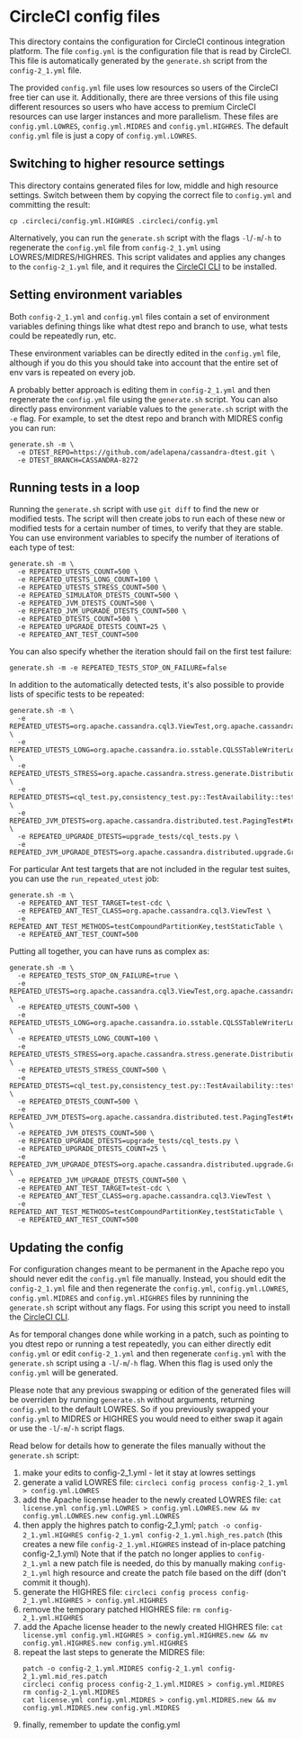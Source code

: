 <!--
#
# Licensed to the Apache Software Foundation (ASF) under one
# or more contributor license agreements.  See the NOTICE file
# distributed with this work for additional information
# regarding copyright ownership.  The ASF licenses this file
# to you under the Apache License, Version 2.0 (the
# "License"); you may not use this file except in compliance
# with the License.  You may obtain a copy of the License at
#
#     http://www.apache.org/licenses/LICENSE-2.0
#
# Unless required by applicable law or agreed to in writing, software
# distributed under the License is distributed on an "AS IS" BASIS,
# WITHOUT WARRANTIES OR CONDITIONS OF ANY KIND, either express or implied.
# See the License for the specific language governing permissions and
# limitations under the License.
#
-->

# CircleCI config files

This directory contains the configuration for CircleCI continous integration platform.
The file `config.yml` is the configuration file that is read by CircleCI. This file is
automatically generated by the `generate.sh` script from the `config-2_1.yml` file.

The provided `config.yml` file uses low resources so users of the CircleCI free tier can
use it. Additionally, there are three versions of this file using different resources so
users who have access to premium CircleCI resources can use larger instances and more
parallelism. These files are `config.yml.LOWRES`, `config.yml.MIDRES` and `config.yml.HIGHRES`.
The default `config.yml` file is just a copy of `config.yml.LOWRES`.

## Switching to higher resource settings
This directory contains generated files for low, middle and high resource settings.
Switch between them by copying the correct file to `config.yml` and committing the result:

`cp .circleci/config.yml.HIGHRES .circleci/config.yml`

Alternatively, you can run the `generate.sh` script with the flags `-l`/`-m`/`-h`
to regenerate the `config.yml` file from `config-2_1.yml` using LOWRES/MIDRES/HIGHRES.
This script validates and applies any changes to the `config-2_1.yml` file, and it
requires the [CircleCI CLI](https://circleci.com/docs/2.0/local-cli/#install) to be
installed.

## Setting environment variables
Both `config-2_1.yml` and `config.yml` files contain a set of environment variables
defining things like what dtest repo and branch to use, what tests could be repeatedly
run, etc.

These environment variables can be directly edited in the `config.yml` file, although if
you do this you should take into account that the entire set of env vars is repeated on
every job. 

A probably better approach is editing them in `config-2_1.yml` and then regenerate the
`config.yml` file using the `generate.sh` script. You can also directly pass environment
variable values to the `generate.sh` script with the `-e` flag. For example, to set the
dtest repo and branch with MIDRES config you can run:

```
generate.sh -m \
  -e DTEST_REPO=https://github.com/adelapena/cassandra-dtest.git \
  -e DTEST_BRANCH=CASSANDRA-8272

```

## Running tests in a loop
Running the `generate.sh` script with use `git diff` to find the new or modified tests.
The script will then create jobs to run each of these new or modified tests for a certain
number of times, to verify that they are stable. You can use environment variables to
specify the number of iterations of each type of test:
```
generate.sh -m \
  -e REPEATED_UTESTS_COUNT=500 \
  -e REPEATED_UTESTS_LONG_COUNT=100 \
  -e REPEATED_UTESTS_STRESS_COUNT=500 \
  -e REPEATED_SIMULATOR_DTESTS_COUNT=500 \
  -e REPEATED_JVM_DTESTS_COUNT=500 \
  -e REPEATED_JVM_UPGRADE_DTESTS_COUNT=500 \
  -e REPEATED_DTESTS_COUNT=500 \
  -e REPEATED_UPGRADE_DTESTS_COUNT=25 \
  -e REPEATED_ANT_TEST_COUNT=500
```
You can also specify whether the iteration should fail on the first test failure:
```
generate.sh -m -e REPEATED_TESTS_STOP_ON_FAILURE=false
```
In addition to the automatically detected tests, it's also possible to provide lists of
specific tests to be repeated:
```
generate.sh -m \
  -e REPEATED_UTESTS=org.apache.cassandra.cql3.ViewTest,org.apache.cassandra.db.CellTest \
  -e REPEATED_UTESTS_LONG=org.apache.cassandra.io.sstable.CQLSSTableWriterLongTest#testWideRow \
  -e REPEATED_UTESTS_STRESS=org.apache.cassandra.stress.generate.DistributionGaussianTest \
  -e REPEATED_DTESTS=cql_test.py,consistency_test.py::TestAvailability::test_simple_strategy \
  -e REPEATED_JVM_DTESTS=org.apache.cassandra.distributed.test.PagingTest#testPaging \
  -e REPEATED_UPGRADE_DTESTS=upgrade_tests/cql_tests.py \
  -e REPEATED_JVM_UPGRADE_DTESTS=org.apache.cassandra.distributed.upgrade.GroupByTest
```
For particular Ant test targets that are not included in the regular test suites, you can
use the `run_repeated_utest` job:
```
generate.sh -m \
  -e REPEATED_ANT_TEST_TARGET=test-cdc \
  -e REPEATED_ANT_TEST_CLASS=org.apache.cassandra.cql3.ViewTest \
  -e REPEATED_ANT_TEST_METHODS=testCompoundPartitionKey,testStaticTable \
  -e REPEATED_ANT_TEST_COUNT=500
```
Putting all together, you can have runs as complex as:
```
generate.sh -m \
  -e REPEATED_TESTS_STOP_ON_FAILURE=true \
  -e REPEATED_UTESTS=org.apache.cassandra.cql3.ViewTest,org.apache.cassandra.db.CellTest \
  -e REPEATED_UTESTS_COUNT=500 \
  -e REPEATED_UTESTS_LONG=org.apache.cassandra.io.sstable.CQLSSTableWriterLongTest#testWideRow \
  -e REPEATED_UTESTS_LONG_COUNT=100 \
  -e REPEATED_UTESTS_STRESS=org.apache.cassandra.stress.generate.DistributionGaussianTest \
  -e REPEATED_UTESTS_STRESS_COUNT=500 \
  -e REPEATED_DTESTS=cql_test.py,consistency_test.py::TestAvailability::test_simple_strategy \
  -e REPEATED_DTESTS_COUNT=500 \
  -e REPEATED_JVM_DTESTS=org.apache.cassandra.distributed.test.PagingTest#testPaging \
  -e REPEATED_JVM_DTESTS_COUNT=500 \
  -e REPEATED_UPGRADE_DTESTS=upgrade_tests/cql_tests.py \
  -e REPEATED_UPGRADE_DTESTS_COUNT=25 \
  -e REPEATED_JVM_UPGRADE_DTESTS=org.apache.cassandra.distributed.upgrade.GroupByTest \
  -e REPEATED_JVM_UPGRADE_DTESTS_COUNT=500 \
  -e REPEATED_ANT_TEST_TARGET=test-cdc \
  -e REPEATED_ANT_TEST_CLASS=org.apache.cassandra.cql3.ViewTest \
  -e REPEATED_ANT_TEST_METHODS=testCompoundPartitionKey,testStaticTable \
  -e REPEATED_ANT_TEST_COUNT=500
```

## Updating the config
For configuration changes meant to be permanent in the Apache repo you should never edit
the `config.yml` file manually. Instead, you should edit the `config-2_1.yml` file and then
regenerate the `config.yml`, `config.yml.LOWRES`, `config.yml.MIDRES` and `config.yml.HIGHRES`
files by runnining the `generate.sh` script without any flags. For using this script you
need to install the [CircleCI CLI](https://circleci.com/docs/2.0/local-cli/#install).

As for temporal changes done while working in a patch, such as pointing to you dtest repo or
running a test repeatedly, you can either directly edit `config.yml` or edit `config-2_1.yml`
and then regenerate `config.yml` with the `generate.sh` script using a `-l`/`-m`/`-h` flag.
When this flag is used only the `config.yml` will be generated.

Please note that any previous swapping or edition of the generated files will be overriden
by running `generate.sh` without arguments, returning `config.yml` to the default LOWRES. So if
you previously swapped your `config.yml` to MIDRES or HIGHRES you would need to either swap it
again or use the `-l`/`-m`/`-h` script flags.

Read below for details how to generate the files manually without the `generate.sh` script:

1. make your edits to config-2_1.yml - let it stay at lowres settings
2. generate a valid LOWRES file:
   `circleci config process config-2_1.yml > config.yml.LOWRES`
3. add the Apache license header to the newly created LOWRES file:
   `cat license.yml config.yml.LOWRES > config.yml.LOWRES.new && mv config.yml.LOWRES.new config.yml.LOWRES`
4. then apply the highres patch to config-2_1.yml;
   `patch -o config-2_1.yml.HIGHRES config-2_1.yml config-2_1.yml.high_res.patch`
   (this creates a new file `config-2_1.yml.HIGHRES` instead of in-place patching
   config-2_1.yml)
   Note that if the patch no longer applies to `config-2_1.yml` a new patch file
   is needed, do this by manually making `config-2_1.yml` high resource and create
   the patch file based on the diff (don't commit it though).
5. generate the HIGHRES file:
   `circleci config process config-2_1.yml.HIGHRES > config.yml.HIGHRES`
6. remove the temporary patched HIGHRES file: `rm config-2_1.yml.HIGHRES`
7. add the Apache license header to the newly created HIGHRES file:
   `cat license.yml config.yml.HIGHRES > config.yml.HIGHRES.new && mv config.yml.HIGHRES.new config.yml.HIGHRES`
8. repeat the last steps to generate the MIDRES file:
   ```
   patch -o config-2_1.yml.MIDRES config-2_1.yml config-2_1.yml.mid_res.patch
   circleci config process config-2_1.yml.MIDRES > config.yml.MIDRES
   rm config-2_1.yml.MIDRES
   cat license.yml config.yml.MIDRES > config.yml.MIDRES.new && mv config.yml.MIDRES.new config.yml.MIDRES
   ```
9. finally, remember to update the config.yml
